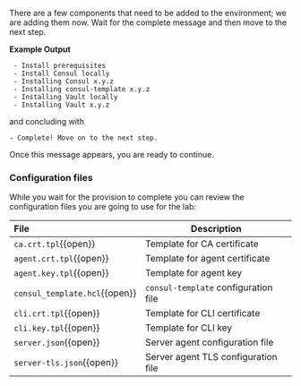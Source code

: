 There are a few components that need to be added to the environment; we are
adding them now. Wait for the complete message and then move to the
next step.

**Example Output**

```screenshot
 - Install prerequisites
 - Install Consul locally
 - Installing Consul x.y.z
 - Installing consul-template x.y.z
 - Installing Vault locally
 - Installing Vault x.y.z
```

and concluding with

```
- Complete! Move on to the next step.
```

Once this message appears, you are ready to continue.

### Configuration files

While you wait for the provision to complete you can review the configuration files you are going to use for the lab:

| File                           | Description |
|:-------------------------------|-------------|
| `ca.crt.tpl`{{open}}           | Template for CA certificate |
| `agent.crt.tpl`{{open}}        | Template for agent certificate |
| `agent.key.tpl`{{open}}        | Template for agent key |
| `consul_template.hcl`{{open}}  | `consul-template` configuration file |
| `cli.crt.tpl`{{open}}          | Template for CLI certificate |
| `cli.key.tpl`{{open}}          | Template for CLI key |
| `server.json`{{open}}          | Server agent configuration file |
| `server-tls.json`{{open}}      | Server agent TLS configuration file |

<!--

| `tls-policy.hcl`{{open}}                |  |
| `vault_provisioner_policy.hcl`{{open}}  |  |

-->